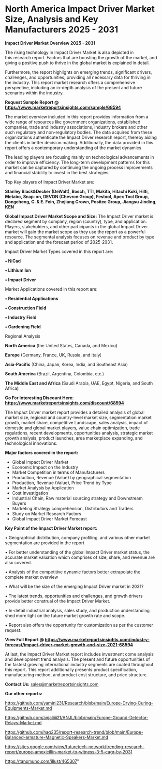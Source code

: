 # North America Impact Driver Market Size, Analysis and Key Manufacturers 2025 - 2031

<Strong> Impact Driver Market Overview 2025 - 2031</strong>

The rising technology in Impact Driver Market is also depicted in this research report. Factors that are boosting the growth of the market, and giving a positive push to thrive in the global market is explained in detail.

Furthermore, the report highlights on emerging trends, significant drivers, challenges, and opportunities, providing all necessary data for thriving in the industry. This report market research offers a comprehensive perspective, including an in-depth analysis of the present and future scenarios within the industry.

<strong>Request Sample Report @ <a href=https://www.marketreportsinsights.com/sample/68594>https://www.marketreportsinsights.com/sample/68594</a></strong>

The market overview included in this report provides information from a wide range of resources like government organizations, established companies, trade and industry associations, industry brokers and other such regulatory and non-regulatory bodies. The data acquired from these organizations authenticate the Impact Driver research report, thereby aiding the clients in better decision making. Additionally, the data provided in this report offers a contemporary understanding of the market dynamics.

The leading players are focusing mainly on technological advancements in order to improve efficiency. The long-term development patterns for this market can be captured by continuing the ongoing process improvements and financial stability to invest in the best strategies.

Top Key players of Impact Driver Market are:

<strong>Stanley Black&Decker (DeWalt), Bosch, TTI, Makita, Hitachi Koki, Hilti, Metabo, Snap-on, DEVON (Chevron Group), Festool, Apex Tool Group, Dongcheng, C. & E. Fein, Zhejiang Crown, Positec Group, Jiangsu Jinding, KEN</strong>

<strong><b>Global Impact Driver Market Scope and Size:</b></strong>
The Impact Driver market is declared segment by company, region (country), type, and application. Players, stakeholders, and other participants in the global Impact Driver market will gain the market scope as they use the report as a powerful resource. The segmental analysis focuses on revenue and product by type and application and the forecast period of 2025-2031.

Impact Driver Market Types covered in this report are:

<strong>• NiCad

• Lithium Ion

• Impact Driver</strong>

Market Applications covered in this report are:

<strong>• Residential Applications

• Construction Field

• Industry Field

• Gardening Field</strong> 

Regional Analysis

<strong>North America</strong> (the United States, Canada, and Mexico)

<strong>Europe</strong> (Germany, France, UK, Russia, and Italy)

<strong>Asia-Pacific</strong> (China, Japan, Korea, India, and Southeast Asia)

<strong>South America</strong> (Brazil, Argentina, Colombia, etc.)

<strong>The Middle East and Africa</strong> (Saudi Arabia, UAE, Egypt, Nigeria, and South Africa)

<strong>Go For Interesting Discount Here: <a href=https://www.marketreportsinsights.com/discount/68594>https://www.marketreportsinsights.com/discount/68594</a></strong>

The Impact Driver market report provides a detailed analysis of global market size, regional and country-level market size, segmentation market growth, market share, competitive Landscape, sales analysis, impact of domestic and global market players, value chain optimization, trade regulations, recent developments, opportunities analysis, strategic market growth analysis, product launches, area marketplace expanding, and technological innovations.

<strong><b>Major factors covered in the report:</b></strong>
<ul>
  <li>Global Impact Driver Market </li>
  <li>Economic Impact on the Industry</li>
  <li>Market Competition in terms of Manufacturers</li>
  <li>Production, Revenue (Value) by geographical segmentation</li>
  <li>Production, Revenue (Value), Price Trend by Type</li>
  <li>Market Analysis by Application</li>
  <li>Cost Investigation</li>
  <li>Industrial Chain, Raw material sourcing strategy and Downstream Buyers</li>
  <li>Marketing Strategy comprehension, Distributors and Traders</li>
  <li>Study on Market Research Factors</li>
  <li>Global Impact Driver Market Forecast</li>
</ul>

<strong><b>Key Point of the Impact Driver Market report:</b></strong>

• Geographical distribution, company profiling, and various other market segmentation are provided in the report.

• For better understanding of the global Impact Driver market status, the accurate market valuation which comprises of size, share, and revenue are also covered.

• Analysis of the competitive dynamic factors better extrapolate the complete market overview

• What will be the size of the emerging Impact Driver market in 2031?

• The latest trends, opportunities and challenges, and growth drivers provide better construal of the Impact Driver Market.

• In-detail industrial analysis, sales study, and production understanding shed more light on the future market growth rate and scope.

• Report also offers the opportunity for customization as per the customer request.

<strong><b>View Full Report @ <a href=https://www.marketreportsinsights.com/industry-forecast/impact-driver-market-growth-and-size-2021-68594>https://www.marketreportsinsights.com/industry-forecast/impact-driver-market-growth-and-size-2021-68594</a></b></strong>


At last, the Impact Driver Market report includes investment come analysis and development trend analysis. The present and future opportunities of the fastest growing international industry segments are coated throughout this report. This report additionally presents product specification, manufacturing method, and product cost structure, and price structure.

<strong>Contact Us:</strong>
sales@marketreportsinsights.com

<strong>Our other reports:</strong>

<a href=https://github.com/yamini231/Research/blob/main/Europe-Drying-Curing-Equipments-Market.md>https://github.com/yamini231/Research/blob/main/Europe-Drying-Curing-Equipments-Market.md</a>

<a href=https://github.com/anjaliiii21/ANJL/blob/main/Europe-Ground-Detector-Relays-Market.md>https://github.com/anjaliiii21/ANJL/blob/main/Europe-Ground-Detector-Relays-Market.md</a>

<a href=https://github.com/haq235/report-research-trend/blob/main/Europe-Balanced-armature-Magnetic-Speakers-Market.md>https://github.com/haq235/report-research-trend/blob/main/Europe-Balanced-armature-Magnetic-Speakers-Market.md</a>

<a href=https://sites.google.com/view/futuretech-network/trending-research-report/europe-amoxicillin-market-to-witness-3-5-cagr-by-2031>https://sites.google.com/view/futuretech-network/trending-research-report/europe-amoxicillin-market-to-witness-3-5-cagr-by-2031</a>

<a href=https://tanomuno.com/illust/465307>https://tanomuno.com/illust/465307</a>"
